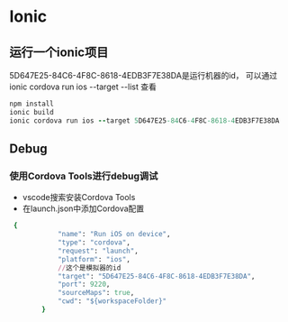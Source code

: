 # Ionic
## 运行一个ionic项目
5D647E25-84C6-4F8C-8618-4EDB3F7E38DA是运行机器的id，
可以通过 ionic cordova run ios --target --list 查看
```ruby
npm install
ionic build
ionic cordova run ios --target 5D647E25-84C6-4F8C-8618-4EDB3F7E38DA
```
## Debug
### 使用Cordova Tools进行debug调试
- vscode搜索安装Cordova Tools
- 在launch.json中添加Cordova配置
```ruby
 {
            "name": "Run iOS on device",
            "type": "cordova",
            "request": "launch",
            "platform": "ios",
            //这个是模拟器的id
            "target": "5D647E25-84C6-4F8C-8618-4EDB3F7E38DA",
            "port": 9220,
            "sourceMaps": true,
            "cwd": "${workspaceFolder}"
        }
```